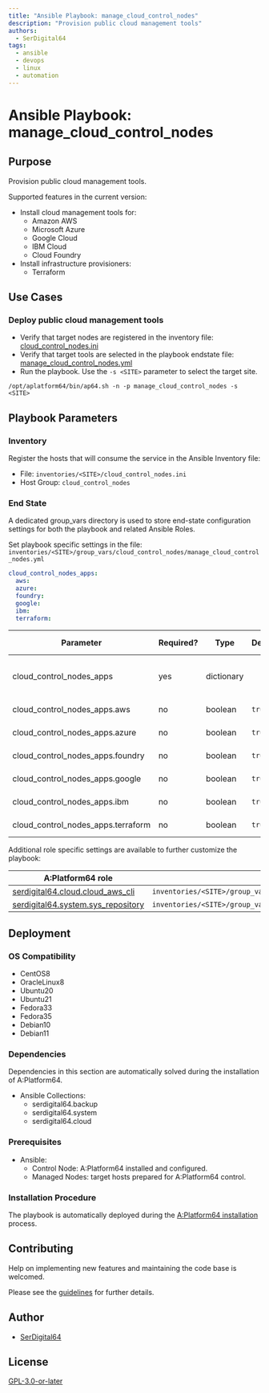 ```yaml
---
title: "Ansible Playbook: manage_cloud_control_nodes"
description: "Provision public cloud management tools"
authors:
  - SerDigital64
tags:
  - ansible
  - devops
  - linux
  - automation
---
```


# Ansible Playbook: manage_cloud_control_nodes

## Purpose

Provision public cloud management tools.

Supported features in the current version:

- Install cloud management tools for:
  - Amazon AWS
  - Microsoft Azure
  - Google Cloud
  - IBM Cloud
  - Cloud Foundry
- Install infrastructure provisioners:
  - Terraform

## Use Cases

### Deploy public cloud management tools

- Verify that target nodes are registered in the inventory file: [cloud_control_nodes.ini](#inventory)
- Verify that target tools are selected in the playbook endstate file: [manage_cloud_control_nodes.yml](#end-state)
- Run the playbook. Use the `-s <SITE>` parameter to select the target site.

```shell
/opt/aplatform64/bin/ap64.sh -n -p manage_cloud_control_nodes -s <SITE>
```

## Playbook Parameters

### Inventory

Register the hosts that will consume the service in the Ansible Inventory file:

- File: `inventories/<SITE>/cloud_control_nodes.ini`
- Host Group: `cloud_control_nodes`

### End State

A dedicated group_vars directory is used to store end-state configuration settings for both the playbook and related Ansible Roles.

Set playbook specific settings in the file: `inventories/<SITE>/group_vars/cloud_control_nodes/manage_cloud_control_nodes.yml`

```yaml
cloud_control_nodes_apps:
  aws:
  azure:
  foundry:
  google:
  ibm:
  terraform:
```

| Parameter                          | Required? | Type       | Default | Purpose / Value                           |
| ---------------------------------- | --------- | ---------- | ------- | ----------------------------------------- |
| cloud_control_nodes_apps           | yes       | dictionary |         | Define what applications will be deployed |
| cloud_control_nodes_apps.aws       | no        | boolean    | `true`  | Deploy the application?                   |
| cloud_control_nodes_apps.azure     | no        | boolean    | `true`  | Deploy the application?                   |
| cloud_control_nodes_apps.foundry   | no        | boolean    | `true`  | Deploy the application?                   |
| cloud_control_nodes_apps.google    | no        | boolean    | `true`  | Deploy the application?                   |
| cloud_control_nodes_apps.ibm       | no        | boolean    | `true`  | Deploy the application?                   |
| cloud_control_nodes_apps.terraform | no        | boolean    | `true`  | Deploy the application?                   |

Additional role specific settings are available to further customize the playbook:

| A:Platform64 role                                                                | group_vars file                                                        |
| -------------------------------------------------------------------------------- | ---------------------------------------------------------------------- |
| [serdigital64.cloud.cloud_aws_cli](../roles/cloud_aws_cli.md#role-parameters)    | `inventories/<SITE>/group_vars/cloud_control_nodes/cloud_aws_cli.yml`  |
| [serdigital64.system.sys_repository](../roles/sys_repository.md#role-parameters) | `inventories/<SITE>/group_vars/cloud_control_nodes/sys_repository.yml` |

## Deployment

### OS Compatibility

- CentOS8
- OracleLinux8
- Ubuntu20
- Ubuntu21
- Fedora33
- Fedora35
- Debian10
- Debian11

### Dependencies

Dependencies in this section are automatically solved during the installation of A:Platform64.

- Ansible Collections:
  - serdigital64.backup
  - serdigital64.system
  - serdigital64.cloud

### Prerequisites

- Ansible:
  - Control Node: A:Platform64 installed and configured.
  - Managed Nodes: target hosts prepared for A:Platform64 control.

### Installation Procedure

The playbook is automatically deployed during the [A:Platform64 installation](/#installation) process.

## Contributing

Help on implementing new features and maintaining the code base is welcomed.

Please see the [guidelines](https://aplatform64.readthedocs.io/en/latest/contributing/CONTRIBUTING) for further details.

## Author

- [SerDigital64](https://serdigital64.github.io/)

## License

[GPL-3.0-or-later](https://www.gnu.org/licenses/gpl-3.0.txt)
